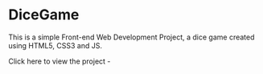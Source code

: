# DiceGame

This is a simple Front-end Web Development Project, a dice game created using HTML5, CSS3 and JS.

Click here to view the project - 
